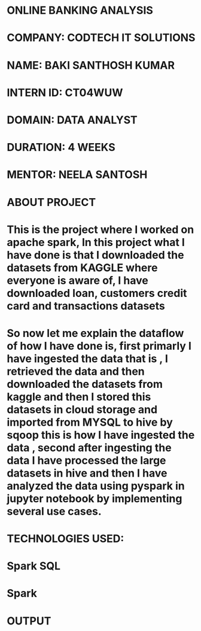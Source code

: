 # ONLINE BANKING ANALYSIS


# COMPANY: CODTECH IT SOLUTIONS

# NAME: BAKI SANTHOSH KUMAR

# INTERN ID: CT04WUW

# DOMAIN: DATA ANALYST

# DURATION: 4 WEEKS

# MENTOR: NEELA SANTOSH

# ABOUT PROJECT

# This is the  project where I worked on apache spark, In this project what I have done is that I downloaded the datasets from KAGGLE where everyone is aware of, I have downloaded loan, customers credit card and transactions datasets 

#  So now let me explain the dataflow of how I have done is, first primarly I have ingested the data that is , I retrieved the data and then downloaded the datasets from kaggle and then I stored this datasets in cloud storage and imported from MYSQL to hive by sqoop this is how I have ingested the data , second after ingesting the data I have processed the large datasets in hive and then I have analyzed the data using pyspark in jupyter notebook by implementing several use cases.

#  TECHNOLOGIES USED:
 # Spark SQL
 # Spark

 # OUTPUT

 # 




